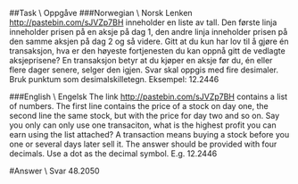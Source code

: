 ##Task \ Oppgåve
###Norwegian \ Norsk
Lenken http://pastebin.com/sJVZp7BH inneholder en liste av tall. Den første linja inneholder prisen på en aksje på dag 1, den andre linja inneholder prisen på den samme aksjen på dag 2 og så videre.
Gitt at du kun har lov til å gjøre én transaksjon, hva er den høyeste fortjenesten du kan oppnå gitt de vedlagte aksjeprisene?
En transaksjon betyr at du kjøper en aksje før du, én eller flere dager senere, selger den igjen.
Svar skal oppgis med fire desimaler. Bruk punktum som desimalskilletegn. Eksempel: 12.2446

###English \ Engelsk
The link http://pastebin.com/sJVZp7BH contains a list of numbers. The first line contains the price of a stock on day one, the second line the same stock, but with the price for day two and so on.
Say you only can only use one transaciton, what is the highest profit you can earn using the list attached?
A transaction means buying a stock before you one or several days later sell it.
The answer should be provided with four decimals. Use a dot as the decimal symbol. E.g. 12.2446


#Answer \ Svar
48.2050
